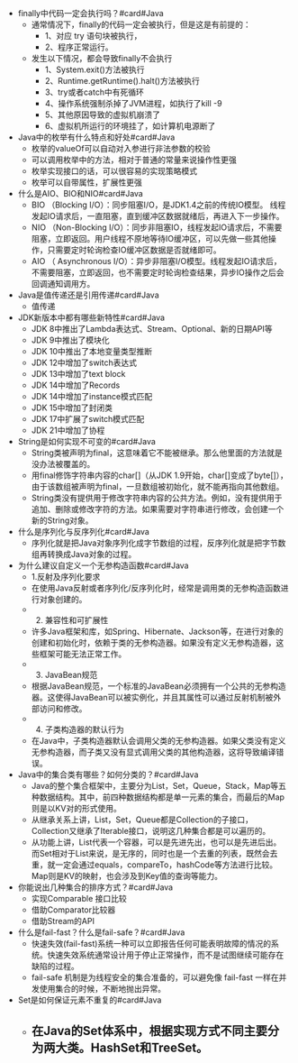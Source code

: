 - finally中代码一定会执行吗？#card#Java
	- 通常情况下，finally的代码一定会被执行，但是这是有前提的：
		- 1、对应 try 语句块被执行，
		- 2、程序正常运行。
	- 发生以下情况，都会导致finally不会执行
		- 1、System.exit()方法被执行
		- 2、Runtime.getRuntime().halt()方法被执行
		- 3、try或者catch中有死循环
		- 4、操作系统强制杀掉了JVM进程，如执行了kill -9
		- 5、其他原因导致的虚拟机崩溃了
		- 6、虚拟机所运行的环境挂了，如计算机电源断了
- Java中的枚举有什么特点和好处#card#Java
	- 枚举的valueOf可以自动对入参进行非法参数的校验
	- 可以调用枚举中的方法，相对于普通的常量来说操作性更强
	- 枚举实现接口的话，可以很容易的实现策略模式
	- 枚举可以自带属性，扩展性更强
- 什么是AIO、BIO和NIO#card#Java
	- BIO （Blocking I/O）：同步阻塞I/O，是JDK1.4之前的传统IO模型。 线程发起IO请求后，一直阻塞，直到缓冲区数据就绪后，再进入下一步操作。
	- NIO （Non-Blocking I/O）：同步非阻塞IO，线程发起IO请求后，不需要阻塞，立即返回。用户线程不原地等待IO缓冲区，可以先做一些其他操作，只需要定时轮询检查IO缓冲区数据是否就绪即可。
	- AIO （ Asynchronous I/O）：异步非阻塞I/O模型。线程发起IO请求后，不需要阻塞，立即返回，也不需要定时轮询检查结果，异步IO操作之后会回调通知调用方。
- Java是值传递还是引用传递#card#Java
	- 值传递
- JDK新版本中都有哪些新特性#card#Java
	- JDK 8中推出了Lambda表达式、Stream、Optional、新的日期API等
	- JDK 9中推出了模块化
	- JDK 10中推出了本地变量类型推断
	- JDK 12中增加了switch表达式
	- JDK 13中增加了text block
	- JDK 14中增加了Records
	- JDK 14中增加了instance模式匹配
	- JDK 15中增加了封闭类
	- JDK 17中扩展了switch模式匹配
	- JDK 21中增加了协程
- String是如何实现不可变的#card#Java
	- String类被声明为final，这意味着它不能被继承。那么他里面的方法就是没办法被覆盖的。
	- 用final修饰字符串内容的char[]（从JDK 1.9开始，char[]变成了byte[]），由于该数组被声明为final，一旦数组被初始化，就不能再指向其他数组。
	- String类没有提供用于修改字符串内容的公共方法。例如，没有提供用于追加、删除或修改字符的方法。如果需要对字符串进行修改，会创建一个新的String对象。
- 什么是序列化与反序列化#card#Java
	- 序列化就是把Java对象序列化成字节数组的过程，反序列化就是把字节数组再转换成Java对象的过程。
- 为什么建议自定义一个无参构造函数#card#Java
	- 1.反射及序列化要求
	- 在使用Java反射或者序列化/反序列化时，经常是调用类的无参构造函数进行对象创建的。
	- 2. 兼容性和可扩展性
	- 许多Java框架和库，如Spring、Hibernate、Jackson等，在进行对象的创建和初始化时，依赖于类的无参构造器。如果没有定义无参构造器，这些框架可能无法正常工作。
	- 3. JavaBean规范
	- 根据JavaBean规范，一个标准的JavaBean必须拥有一个公共的无参构造器。这使得JavaBean可以被实例化，并且其属性可以通过反射机制被外部访问和修改。
	- 4. 子类构造器的默认行为
	- 在Java中，子类构造器默认会调用父类的无参构造器。如果父类没有定义无参构造器，而子类又没有显式调用父类的其他构造器，这将导致编译错误。
- Java中的集合类有哪些？如何分类的？#card#Java
	- Java的整个集合框架中，主要分为List，Set，Queue，Stack，Map等五种数据结构。其中，前四种数据结构都是单一元素的集合，而最后的Map则是以KV对的形式使用。
	- 从继承关系上讲，List，Set，Queue都是Collection的子接口，Collection又继承了Iterable接口，说明这几种集合都是可以遍历的。
	- 从功能上讲，List代表一个容器，可以是先进先出，也可以是先进后出。而Set相对于List来说，是无序的，同时也是一个去重的列表，既然会去重，就一定会通过equals，compareTo，hashCode等方法进行比较。Map则是KV的映射，也会涉及到Key值的查询等能力。
- 你能说出几种集合的排序方式？#card#Java
	- 实现Comparable 接口比较
	- 借助Comparator比较器
	- 借助Stream的API
- 什么是fail-fast？什么是fail-safe？#card#Java
	- 快速失效(fail-fast)系统一种可以立即报告任何可能表明故障的情况的系统。快速失效系统通常设计用于停止正常操作，而不是试图继续可能存在缺陷的过程。
	- fail-safe 机制是为线程安全的集合准备的，可以避免像 fail-fast 一样在并发使用集合的时候，不断地抛出异常。
- Set是如何保证元素不重复的#card#Java
	- 在Java的Set体系中，根据实现方式不同主要分为两大类。HashSet和TreeSet。
		-